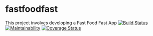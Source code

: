 # fastfoodfast

This project involves developing a Fast Food Fast App
[![Build Status](https://travis-ci.org/moseskamira/fastfoodfast.svg?branch=api)](https://travis-ci.org/moseskamira/fastfoodfast)
[![Maintainability](https://api.codeclimate.com/v1/badges/a99a88d28ad37a79dbf6/maintainability)](https://codeclimate.com/github/codeclimate/codeclimate/maintainability)
[![Coverage Status](https://coveralls.io/repos/github/moseskamira/fastfoodfast/badge.svg?branch=api)](https://coveralls.io/github/moseskamira/fastfoodfast?branch=api)

